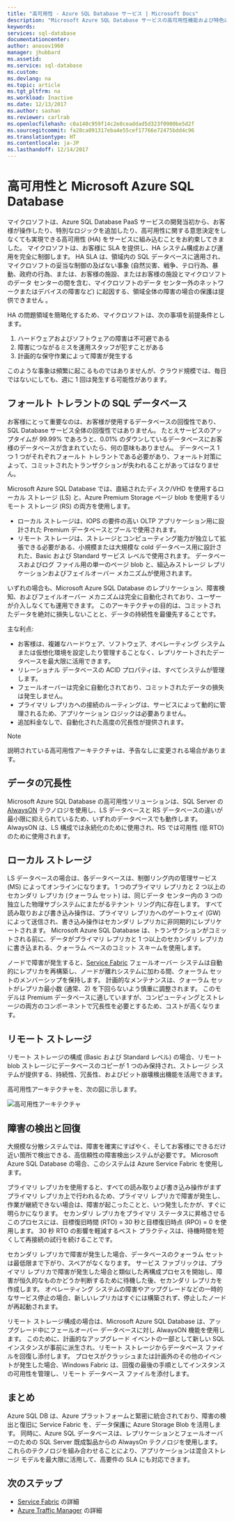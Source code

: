 ```yaml
---
title: "高可用性 - Azure SQL Database サービス | Microsoft Docs"
description: "Microsoft Azure SQL Database サービスの高可用性機能および特色について説明します。"
keywords: 
services: sql-database
documentationcenter: 
author: anosov1960
manager: jhubbard
ms.assetid: 
ms.service: sql-database
ms.custom: 
ms.devlang: na
ms.topic: article
ms.tgt_pltfrm: na
ms.workload: Inactive
ms.date: 12/13/2017
ms.author: sashan
ms.reviewer: carlrab
ms.openlocfilehash: c0a140c959f14c2e8ceaddad5d323f0900be5d2f
ms.sourcegitcommit: fa28ca091317eba4e55cef17766e72475bdd4c96
ms.translationtype: HT
ms.contentlocale: ja-JP
ms.lasthandoff: 12/14/2017
---
```

# <a name="high-availability-and-azure-sql-database"></a>高可用性と Microsoft Azure SQL Database
マイクロソフトは、Azure SQL Database PaaS サービスの開発当初から、お客様が操作したり、特別なロジックを追加したり、高可用性に関する意思決定をしなくても実現できる高可用性 (HA) をサービスに組み込むことをお約束してきました。 マイクロソフトは、お客様に SLA を提供し、HA システム構成および運用を完全に制御します。 HA SLA は、領域内の SQL データベースに適用され、マイクロソフトの妥当な制御の及ばない事象 (自然災害、戦争、テロ行為、暴動、政府の行為、または、お客様の施設、またはお客様の施設とマイクロソフトのデータ センターの間を含む、マイクロソフトのデータ センター外のネットワークまたはデバイスの障害など) に起因する、領域全体の障害の場合の保護は提供できません 。

HA の問題領域を簡略化するため、マイクロソフトは、次の事項を前提条件とします。
1.  ハードウェアおよびソフトウェアの障害は不可避である
2.  障害につながるミスを運用スタッフが犯すことがある
3.  計画的な保守作業によって障害が発生する 

このような事象は頻繁に起こるものではありませんが、クラウド規模では、毎日ではないにしても、週に 1 回は発生する可能性があります。 

## <a name="fault-tolerant-sql-databases"></a>フォールト トレラントの SQL データベース
お客様にとって重要なのは、お客様が使用するデータベースの回復性であり、SQL Database サービス全体の回復性ではありません。 たとえサービスのアップタイムが 99.99% であろうと、0.01% のダウンしているデータベースにお客様のデータベースが含まれていたら、何の意味もありません。 データベース 1 つ 1 つがそれぞれフォールト トレラントである必要があり、フォールト対策によって、コミットされたトランザクションが失われることがあってはなりません。 

Microsoft Azure SQL Database では、直結されたディスク/VHD を使用するローカル ストレージ (LS) と、Azure Premium Storage ページ blob を使用するリモート ストレージ (RS) の両方を使用します。 
- ローカル ストレージは、IOPS の要件の高い OLTP アプリケーション用に設計された Premium データベースとプールで使用されます。 
- リモート ストレージは、ストレージとコンピューティング能力が独立して拡張できる必要がある、小規模または大規模な cold データベース用に設計された、Basic および Standard サービス レベルで使用されます。 データベースおよびログ ファイル用の単一のページ blob と、組込みストレージ レプリケーションおよびフェイルオーバー メカニズムが使用されます。

いずれの場合も、Microsoft Azure SQL Database のレプリケーション、障害検知、およびフェイルオーバー メカニズムは完全に自動化されており、ユーザーが介入しなくても運用できます。 このアーキテクチャの目的は、コミットされたデータを絶対に損失しないことと、データの持続性を最優先することです。

主な利点:
- お客様は、複雑なハードウェア、ソフトウェア、オペレーティング システムまたは仮想化環境を設定したり管理することなく、レプリケートされたデータベースを最大限に活用できます。
- リレーショナル データベースの ACID プロパティは、すべてシステムが管理します。
- フェールオーバーは完全に自動化されており、コミットされたデータの損失は発生しません。
- プライマリ レプリカへの接続のルーティングは、サービスによって動的に管理されるため、アプリケーション ロジックは必要ありません。
- 追加料金なしで、自動化された高度の冗長性が提供されます。

> [!NOTE]
> 説明されている高可用性アーキテクチャは、予告なしに変更される場合があります。 

## <a name="data-redundancy"></a>データの冗長性

Microsoft Azure SQL Database の高可用性ソリューションは、SQL Server の [AlwaysON](/sql/database-engine/availability-groups/windows/always-on-availability-groups-sql-server) テクノロジを使用し、LS データベースと RS データベースの違いが最小限に抑えられているため、いずれのデータベースでも動作します。 AlwaysON は、LS 構成では永続化のために使用され、RS では可用性 (低 RTO) のために使用されます。 

## <a name="local-storage"></a>ローカル ストレージ

LS データベースの場合は、各データベースは、制御リング内の管理サービス (MS) によってオンラインになります。 1 つのプライマリ レプリカと 2 つ以上のセカンダリ レプリカ (クォーラム セット) は、同じデータ センター内の 3 つの独立した物理サブシステムにまたがるテナント リング内に存在します。 すべて読み取りおよび書き込み操作は、プライマリ レプリカへのゲートウェイ (GW) によって送信され、書き込み操作はセカンダリ レプリカに非同期的にレプリケートされます。 Microsoft Azure SQL Database は、トランザクションがコミットされる前に、データがプライマリ レプリカと 1 つ以上のセカンダリ レプリカに書き込まれる、クォーラム ベースのコミット スキームを使用します。

ノードで障害が発生すると、[Service Fabric](/azure/service-fabric/service-fabric-overview.md) フェールオーバー システムは自動的にレプリカを再構築し、ノードが離れシステムに加わる間、クォーラム セットのメンバーシップを保持します。 計画的なメンテナンスは、クォーラム セットがレプリカ最小数 (通常、2) を下回らないよう慎重に調整されます。 このモデルは Premium データベースに適していますが、コンピューティングとストレージの両方のコンポーネントで冗長性を必要とするため、コストが高くなります。

## <a name="remote-storage"></a>リモート ストレージ

リモート ストレージの構成 (Basic および Standard レベル) の場合、リモート blob ストレージにデータベースのコピーが 1 つのみ保持され、ストレージ システムが提供する、持続性、冗長性、およびビット崩壊検出機能を活用できます。 

高可用性アーキテクチャを、次の図に示します。
 
![高可用性アーキテクチャ](./media/sql-database-high-availability/high-availability-architecture.png)

## <a name="failure-detection--recovery"></a>障害の検出と回復 
大規模な分散システムでは、障害を確実にすばやく、そしてお客様にできるだけ近い箇所で検出できる、高信頼性の障害検出システムが必要です。 Microsoft Azure SQL Database の場合、このシステムは Azure Service Fabric を使用します。 

プライマリ レプリカを使用すると、すべての読み取りよび書き込み操作がまずプライマリ レプリカ上で行われるため、プライマリ レプリカで障害が発生し、作業が継続できない場合は、障害が起こったことと、いつ発生したかが、すぐに明らかになります。 セカンダリ レプリカをプライマリ ステータスに昇格させるこのプロセスには、目標復旧時間 (RTO) = 30 秒と目標復旧時点 (RPO) = 0 を使用します。 30 秒 RTO の影響を軽減するベスト プラクティスは、待機時間を短くして再接続の試行を続けることです。

セカンダリ レプリカで障害が発生した場合、データベースのクォーラム セットは最低限まで下がり、スペアがなくなります。 サービス ファブリックは、プライマリ レプリカで障害が発生した場合と類似した再構成プロセスを開始し、障害が恒久的なものかどうか判断するために待機した後、セカンダリ レプリカを作成します。 オペレーティング システムの障害やアップグレードなどの一時的なサービス停止の場合、新しいレプリカはすぐには構築されず、停止したノードが再起動されます。 

リモート ストレージ構成の場合は、Microsoft Azure SQL Database は、アップグレード中にフェールオーバー データベースに対し AlwaysON 機能を使用します。 このために、計画的なアップグレード イベントの一部として新しい SQL インスタンスが事前に派生され、リモート ストレージからデータベース ファイルを回復し添付します。 プロセスがクラッシュまたは計画外のその他のイベントが発生した場合、Windows Fabric は、回復の最後の手順としてインスタンスの可用性を管理し、リモート データベース ファイルを添付します。

## <a name="conclusion"></a>まとめ
Azure SQL DB は、Azure プラットフォームと緊密に統合されており、障害の検出と復旧に Service Fabric を、データ保護に Azure Storage Blob を活用します。 同時に、Azure SQL データベースは、レプリケーションとフェールオーバーのための SQL Server 既成製品からの AlwaysOn テクノロジを使用します。 これらのテクノロジを組み合わせることにより、アプリケーションは混合ストレージ モデルを最大限に活用して、高要件の SLA にも対応できます。 

## <a name="next-steps"></a>次のステップ

- [Service Fabric](/azure/service-fabric/service-fabric-overview.md) の詳細
- [Azure Traffic Manager](/traffic-manager/traffic-manager-overview.md) の詳細 
